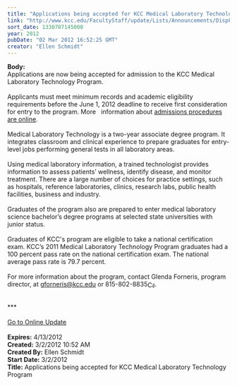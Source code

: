 ```yaml
---
title: "Applications being accepted for KCC Medical Laboratory Technology Program"
link: "http://www.kcc.edu/FacultyStaff/update/Lists/Announcements/DispForm.aspx?ID=626"
sort_date: 1330707145000
year: 2012
pubDate: "02 Mar 2012 16:52:25 GMT"
creator: "Ellen Schmidt"
---
```


<div><b>Body:</b> <div class="ExternalClassA5CB7CD3CB474CB98B821A3D632F4EF2">
<div>Applications are now being accepted for admission to the KCC Medical Laboratory Technology Program.</div>
<div><br />Applicants must meet minimum records and academic eligibility requirements before the June 1, 2012 deadline to receive first consideration for entry to the program. More   information about <a href="/future/choosing/healthprograms/mlt/Pages/medlabtech.aspx">admissions procedures are online</a>.</div>
<div><br />Medical Laboratory Technology is a two-year associate degree program. It integrates classroom and clinical experience to prepare graduates for entry-level jobs performing general tests in all laboratory areas. </div>
<div><br />Using medical laboratory information, a trained technologist provides information to assess patients’ wellness, identify disease, and monitor treatment. There are a large number of choices for practice settings, such as hospitals, reference laboratories, clinics, research labs, public health facilities, business and industry. </div>
<div> </div>
<div>Graduates of the program also are prepared to enter medical laboratory science bachelor’s degree programs at selected state universities with junior status. </div>
<div><br />Graduates of KCC's program are eligible to take a national certification exam. KCC’s 2011 Medical Laboratory Technology Program graduates had a 100 percent pass rate on the national certification exam. The national average pass rate is 79.7 percent.</div>
<div><br />For more information about the program, contact Glenda Forneris, program director, at <a href="mailto:gforneris@kcc.edu">gforneris@kcc.edu</a> or <span style="white-space:nowrap" class="baec5a81-e4d6-4674-97f3-e9220f0136c1">815-802-8835<a style="border-bottom:medium none;position:static !important;border-left:medium none;margin:0px;width:16px;bottom:0px;display:inline;white-space:nowrap;float:none;height:16px;vertical-align:middle;overflow:hidden;border-top:medium none;top:0px;cursor:hand;right:0px;border-right:medium none;left:0px" title="Call: 815-802-8835" href="/FacultyStaff/update/Lists/Announcements/EditForm.aspx?ID=626&amp;Source=/FacultyStaff/update/_layouts/sitemanager.aspx?SmtContext%3DSPList%3a7e45450e-520d-4ad3-81dd-a79ebcc75df4?SPWeb%3a6dd7d01a-f4b3-47f9-8d35-b60692caa2f7%3a%26SmtContextExpanded%3DTrue%26Filter%3D1%26pgsz%3D100%26vrmode%3DFalse%26lvn%3DUnexpired%20Announcements#"><img style="border-bottom:medium none;position:static !important;border-left:medium none;margin:0px;width:16px;bottom:0px;display:inline;white-space:nowrap;float:none;height:16px;vertical-align:middle;overflow:hidden;border-top:medium none;top:0px;cursor:hand;right:0px;border-right:medium none;left:0px" title="Call: 815-802-8835" /></a></span>. <br /></div>
<div> </div>
<div>
<div> </div>
<div>***</div>
<div> </div>
<div><a href="/FacultyStaff/update/Pages/dailyupdate.aspx">Go to Online Update</a></div>
<div> </div></div></div></div>
<div><b>Expires:</b> 4/13/2012</div>
<div><b>Created:</b> 3/2/2012 10:52 AM</div>
<div><b>Created By:</b> Ellen Schmidt</div>
<div><b>Start Date:</b> 3/2/2012</div>
<div><b>Title:</b> Applications being accepted for KCC Medical Laboratory Technology Program</div>
